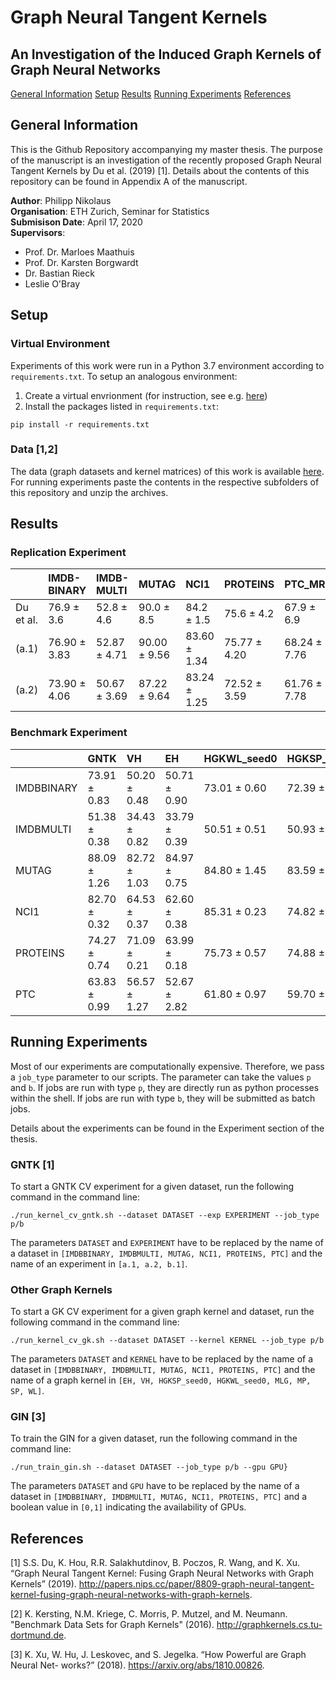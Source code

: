 # Graph Neural Tangent Kernels
## An Investigation of the Induced Graph Kernels of Graph Neural Networks

[General Information](#general-info)
[Setup](#setup)
[Results](#results)
[Running Experiments](#run-exp)
[References](#refs)

## General Information

This is the Github Repository accompanying my master thesis.
The purpose of the manuscript is an investigation of the recently proposed Graph Neural Tangent Kernels by Du et al. (2019) \[1\].
Details about the contents of this repository can be found in Appendix A of the manuscript.


__Author__: Philipp Nikolaus\
__Organisation__: ETH Zurich, Seminar for Statistics\
__Submisison Date__: April 17, 2020\
__Supervisors__:
* Prof. Dr. Marloes Maathuis
* Prof. Dr. Karsten Borgwardt
* Dr. Bastian Rieck
* Leslie O'Bray

## Setup
### Virtual Environment
Experiments of this work were run in a Python 3.7 environment according to `requirements.txt`.
To setup an analogous environment:
1. Create a virtual envrionment (for instruction, see e.g. [here](https://docs.python.org/3/library/venv.html))
2. Install the packages listed in `requirements.txt`:
```
pip install -r requirements.txt
```

### Data \[1,2\]
The data (graph datasets and kernel matrices) of this work is available [here](https://www.dropbox.com/sh/2b8f7dbt3dlukij/AACtetIzzhr_LsDpP4eF6VOka?dl=0).
For running experiments paste the contents in the respective subfolders of this repository and unzip the archives.

## Results
### Replication Experiment

|           | IMDB-BINARY   | IMDB-MULTI   | MUTAG        | NCI1         | PROTEINS     | PTC_MR       |
|:----------|:--------------|:-------------|:-------------|:-------------|:-------------|:-------------|
| Du et al. | 76.9 ± 3.6    | 52.8 ± 4.6   | 90.0 ± 8.5   | 84.2 ± 1.5   | 75.6 ± 4.2   | 67.9 ± 6.9   |
| (a.1)     | 76.90 ± 3.83  | 52.87 ± 4.71 | 90.00 ± 9.56 | 83.60 ± 1.34 | 75.77 ± 4.20 | 68.24 ± 7.76 |
| (a.2)     | 73.90 ± 4.06  | 50.67 ± 3.69 | 87.22 ± 9.64 | 83.24 ± 1.25 | 72.52 ± 3.59 | 61.76 ± 7.78 |

### Benchmark Experiment

|    | GNTK         | VH           | EH           | HGKWL_seed0   | HGKSP_seed0   | MLG          | MP           | SP           | WL           | WLOA         | GIN          |
|:-----------|:-------------|:-------------|:-------------|:--------------|:--------------|:-------------|:-------------|:-------------|:-------------|:-------------|:-------------|
| IMDBBINARY | 73.91 ± 0.83 | 50.20 ± 0.48 | 50.71 ± 0.90 | 73.01 ± 0.60  | 72.39 ± 0.87  | 60.20 ± 0.49 | 72.86 ± 0.90 | 72.19 ± 0.79 | 73.12 ± 0.62 | 73.53 ± 0.74 | 73.47 ± 0.38 |
| IMDBMULTI  | 51.38 ± 0.38 | 34.43 ± 0.82 | 33.79 ± 0.39 | 50.51 ± 0.51  | 50.93 ± 0.48  | 37.73 ± 0.31 | 50.75 ± 0.44 | 51.43 ± 0.34 | 50.32 ± 0.63 | 50.25 ± 0.52 | 51.25 ± 0.31 |
| MUTAG      | 88.09 ± 1.26 | 82.72 ± 1.03 | 84.97 ± 0.75 | 84.80 ± 1.45  | 83.59 ± 1.49  | 84.30 ± 1.53 | 85.99 ± 0.71 | 84.19 ± 1.27 | 84.48 ± 1.65 | 83.86 ± 1.11 | 85.88 ± 0.31 |
| NCI1       | 82.70 ± 0.32 | 64.53 ± 0.37 | 62.60 ± 0.38 | 85.31 ± 0.23  | 74.82 ± 0.27  | 78.64 ± 0.12 | 83.94 ± 0.25 | 75.37 ± 0.30 | 85.91 ± 0.26 | 86.15 ± 0.22 | 77.21 ± 0.57 |
| PROTEINS   | 74.27 ± 0.74 | 71.09 ± 0.21 | 63.99 ± 0.18 | 75.73 ± 0.57  | 74.88 ± 0.27  | 74.54 ± 0.47 | 74.88 ± 0.62 | NA           | 74.77 ± 0.41 | 76.24 ± 0.40 | 75.22 ± 0.45 |
| PTC        | 63.83 ± 0.99 | 56.57 ± 1.27 | 52.67 ± 2.82 | 61.80 ± 0.97  | 59.70 ± 1.88  | 59.56 ± 2.04 | 61.16 ± 1.67 | 56.93 ± 3.04 | 62.62 ± 1.50 | 62.01 ± 1.23 | 63.47 ± 1.68 |

## Running Experiments

Most of our experiments are computationally expensive. Therefore, we pass a `job_type` parameter to our scripts. The parameter can take the values `p` and `b`. If jobs are run with type `p`, they are directly run as python processes within the shell. If jobs are run with type `b`, they will be submitted as batch jobs.

Details about the experiments can be found in the Experiment section of the thesis.

### GNTK \[1\]
To start a GNTK CV experiment for a given dataset, run the following command in the command line:
```
./run_kernel_cv_gntk.sh --dataset DATASET --exp EXPERIMENT --job_type p/b
```
The parameters `DATASET` and `EXPERIMENT` have to be replaced by the name of a dataset in `[IMDBBINARY, IMDBMULTI, MUTAG, NCI1, PROTEINS, PTC]` and the name of an experiment in `[a.1, a.2, b.1]`.

### Other Graph Kernels

To start a GK CV experiment for a given graph kernel and dataset, run the following command in the command line:
```
./run_kernel_cv_gk.sh --dataset DATASET --kernel KERNEL --job_type p/b
```
The parameters `DATASET` and `KERNEL` have to be replaced by the name of a dataset in `[IMDBBINARY, IMDBMULTI, MUTAG, NCI1, PROTEINS, PTC]` and the name of a graph kernel in `[EH, VH, HGKSP_seed0, HGKWL_seed0, MLG, MP, SP, WL]`.

### GIN \[3\]

To train the GIN for a given dataset, run the following command in the command line:
```
./run_train_gin.sh --dataset DATASET --job_type p/b --gpu GPU}
```
The parameters `DATASET` and `GPU` have to be replaced by the name of a dataset in `[IMDBBINARY, IMDBMULTI, MUTAG, NCI1, PROTEINS, PTC]` and a boolean value in `[0,1]` indicating the availability of GPUs.

## References
\[1\] S.S. Du, K. Hou, R.R. Salakhutdinov, B. Poczos, R. Wang, and K. Xu. “Graph Neural Tangent Kernel: Fusing Graph Neural Networks with Graph Kernels” (2019).
http://papers.nips.cc/paper/8809-graph-neural-tangent-kernel-fusing-graph-neural-networks-with-graph-kernels.

\[2\] K. Kersting, N.M. Kriege, C. Morris, P. Mutzel, and M. Neumann. "Benchmark Data Sets for Graph Kernels" (2016). 
http://graphkernels.cs.tu-dortmund.de.

\[3\] K. Xu, W. Hu, J. Leskovec, and S. Jegelka. “How Powerful are Graph Neural Net- works?” (2018). 
https://arxiv.org/abs/1810.00826.